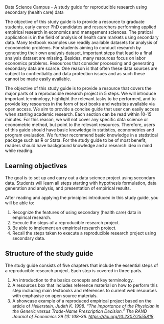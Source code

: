 Data Science Campus - A study guide for reproducible research using secondary (health care) data

The objective of this study guide is to provide a resource to graduate students, early career PhD candidates and researchers performing applied empirical research in economics and management sciences. The pratical application is in the field of analysis of health care markets using secondary data. Many textbook examples use readily available datasets for analysis of econometric problems. For students aiming to conduct research by generating their own analysis dataset, important steps that lead to a final analysis dataset are missing. Besides, many resources focus on labor economics problems. Resources that consider processing and generating secondary data are scarce. One reason is that often these data sources are subject to confientiality and data protection issues and as such these cannot be made easily available.

The objective of this study guide is to provide a resource that covers the major parts of a reproducible research project in 5 steps. We will introduce important terminology, highlight the relevant tasks to be performed, and to provide key resources in the form of text books and websites available via open access. We aim to provide a concise guide that user can easily access when starting academic research. Each section can be read within 10-15 minutes. For this reason, we will not cover any specific data science or econometric method, but point to the relevant resources. Therefore, users of this guide should have basic knowledge in statistics, econometrics and program evaluation. We further recommend basic knowledge in a statistical package such as R or Stata. For the study guide to be of most benefit, readers should have background knowledge and a research idea in mind while reading.

## Learning objectives

The goal is to set up and carry out a data science project using secondary data. Students will learn all steps starting with hypothesis formulation, data generation and analysis, and presentation of empirical results.

After reading and applying the principles introduced in this study guide, you will be able to:

1. Recognize the features of using secondary (health care) data in empirical research.
2. Execute the steps of a reproducible research project.
3. Be able to implement an empirical research project.
4. Recall the steps taken to execute a reproducible research project using secondary data.

## Structure of the study guide

The study guide consists of five chapters that include the essential steps of a reproducible research project. Each step is covered in three parts.
  
1. An introduction to the basics concepts and key terminology. 
2. A resources box that includes reference material on how to perform this step including main textbooks and references to current web resources with emphasise on open source materials.
3. A showcase example of a reproduced empirical project based on the article of *Hellerstein, Judith K. 1998. “The Importance of the Physician in the Generic versus Trade-Name Prescription Decision.” The RAND Journal of Economics 29 (1): 108–36. https://doi.org/10.2307/2555818*.
